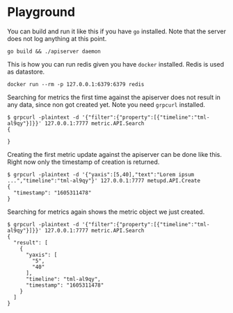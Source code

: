 # Playground



You can build and run it like this if you have `go` installed. Note that the
server does not log anything at this point.

```
go build && ./apiserver daemon
```



This is how you can run redis given you have `docker` installed. Redis is used
as datastore.

```
docker run --rm -p 127.0.0.1:6379:6379 redis
```



Searching for metrics the first time against the apiserver does not result in
any data, since non got created yet. Note you need `grpcurl` installed.

```
$ grpcurl -plaintext -d '{"filter":{"property":[{"timeline":"tml-al9qy"}]}}' 127.0.0.1:7777 metric.API.Search
{

}
```



Creating the first metric update against the apiserver can be done like this.
Right now only the timestamp of creation is returned.

```
$ grpcurl -plaintext -d '{"yaxis":[5,40],"text":"Lorem ipsum ...","timeline":"tml-al9qy"}' 127.0.0.1:7777 metupd.API.Create
{
  "timestamp": "1605311478"
}
```



Searching for metrics again shows the metric object we just created.

```
$ grpcurl -plaintext -d '{"filter":{"property":[{"timeline":"tml-al9qy"}]}}' 127.0.0.1:7777 metric.API.Search
{
  "result": [
    {
      "yaxis": [
        "5",
        "40"
      ],
      "timeline": "tml-al9qy",
      "timestamp": "1605311478"
    }
  ]
}
```
